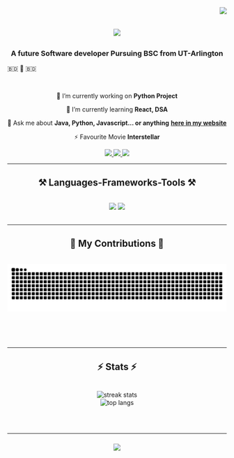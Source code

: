 <img align="right" src="https://visitor-badge.laobi.icu/badge?page_id=shahRhyme007.shahRhyme007" />

<h1 align="center">
    <img src="https://readme-typing-svg.herokuapp.com/?font=Righteous&size=35&center=true&vCenter=true&width=500&height=70&duration=4000&lines=Hi+There!+👋;+I'm+Shah+Arifur+Rahman+Rhyme!;" />
</h1>

<h3 align="center">A future Software developer Pursuing BSC from UT-Arlington</h3>
<p>🇧🇩 🙌 🇧🇩 </p>

<br/>

<div align="center">
 
 🔭 I’m currently working on **Python Project**
 
 🌱 I’m currently learning **React, DSA**

💬 Ask me about **Java, Python, Javascript... or anything**
                    **[here in my website](https://rhymeshah.netlify.app/)**

⚡ Favourite Movie **Interstellar**

 </div>
 
<div align="center"> 
  <a href="mailto:shah.ar.rhyme@gmail.com">
    <img src="https://img.shields.io/badge/Gmail-333333?style=for-the-badge&logo=gmail&logoColor=red" />
  </a>
  <a href="https://www.linkedin.com/in/shah-a-rahman-rhyme-b31005227/" target="_blank">
      <img src="https://img.shields.io/badge/LinkedIn-0077B5?style=for-the-badge&logo=linkedin&logoColor=white" target="_blank" />
  </a>
      <a href="https://drive.google.com/drive/u/4/home" target="_blank">
      <img src="https://img.shields.io/badge/Resume-FFA500?style=for-the-badge&logo=file&logoColor=white" target="_blank" />
  </a>
</div>

 <hr/>
 
<h2 align="center">⚒️ Languages-Frameworks-Tools ⚒️</h2>
<br/>
<div align="center">
    <img src="https://skillicons.dev/icons?i=react,bootstrap,mui,html,css,vscode,github,figma,tailwind,git,r" />
    <img src="https://skillicons.dev/icons?i=nodejs,python,javascript,typescript,express,firebase,mongodb,c,java,nextjs,mysql,flask" /><br>
</div>

<br/>
<hr/>



<div align="center">
  <h2>🐍 My Contributions 🐍</h2>
  <br>
  <img alt="snake eating my contributions" src="https://raw.githubusercontent.com/shahRhyme007/shahRhyme007/output/github-contribution-grid-snake.svg" />
  
  <br/><br/><br/>
</div>

<hr/>

<h2 align="center">⚡ Stats ⚡</h2>
<br>
<div align=center>
  <img width=390 src="https://streak-stats.demolab.com/?user=shahRhyme007&count_private=true&theme=react&border_radius=10" alt="streak stats"/>


  <br/>
  <img width=325 align="center" src="https://github-readme-stats.vercel.app/api/top-langs/?username=shahRhyme007&hide=HTML&langs_count=8&layout=compact&theme=react&border_radius=10&size_weight=0.5&count_weight=0.5&exclude_repo=github-readme-stats" alt="top langs" />
</div>

<br/><br/>

<hr/>

<h3 align="center">
  <a href="https://git.io/typing-svg">
    <img src="https://readme-typing-svg.herokuapp.com/?font=Righteous&size=25&center=true&width=500&height=70&duration=4000&lines=Thanks+for+visiting!+👋;Shoot+me+a+message+on+LinkedIn!;I'm+always+down+to+collab!+:)">
  </a>
</h3>

